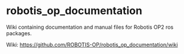 # robotis_op_documentation
Wiki containing documentation and manual files for Robotis OP2 ros packages.

Wiki: https://github.com/ROBOTIS-OP/robotis_op_documentation/wiki
